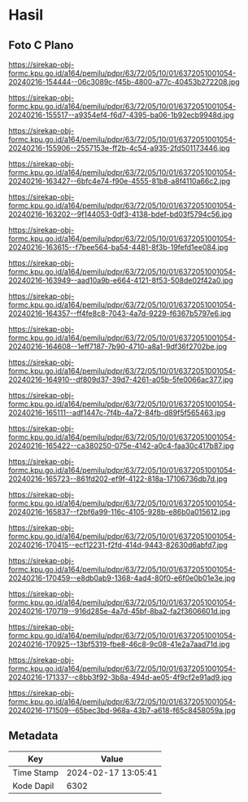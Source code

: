 # Hasil

## Foto C Plano

https://sirekap-obj-formc.kpu.go.id/a164/pemilu/pdpr/63/72/05/10/01/6372051001054-20240216-154444--06c3089c-f45b-4800-a77c-40453b272208.jpg

https://sirekap-obj-formc.kpu.go.id/a164/pemilu/pdpr/63/72/05/10/01/6372051001054-20240216-155517--a9354ef4-f6d7-4395-ba06-1b92ecb9948d.jpg

https://sirekap-obj-formc.kpu.go.id/a164/pemilu/pdpr/63/72/05/10/01/6372051001054-20240216-155906--2557153e-ff2b-4c54-a935-2fd501173446.jpg

https://sirekap-obj-formc.kpu.go.id/a164/pemilu/pdpr/63/72/05/10/01/6372051001054-20240216-163427--6bfc4e74-f90e-4555-81b8-a8f4110a66c2.jpg

https://sirekap-obj-formc.kpu.go.id/a164/pemilu/pdpr/63/72/05/10/01/6372051001054-20240216-163202--9f144053-0df3-4138-bdef-bd03f5794c56.jpg

https://sirekap-obj-formc.kpu.go.id/a164/pemilu/pdpr/63/72/05/10/01/6372051001054-20240216-163615--f7bee564-ba54-4481-8f3b-19fefd1ee084.jpg

https://sirekap-obj-formc.kpu.go.id/a164/pemilu/pdpr/63/72/05/10/01/6372051001054-20240216-163949--aad10a9b-e664-4121-8f53-508de02f42a0.jpg

https://sirekap-obj-formc.kpu.go.id/a164/pemilu/pdpr/63/72/05/10/01/6372051001054-20240216-164357--ff4fe8c8-7043-4a7d-9229-f6367b5797e6.jpg

https://sirekap-obj-formc.kpu.go.id/a164/pemilu/pdpr/63/72/05/10/01/6372051001054-20240216-164608--1eff7187-7b90-4710-a8a1-9df36f2702be.jpg

https://sirekap-obj-formc.kpu.go.id/a164/pemilu/pdpr/63/72/05/10/01/6372051001054-20240216-164910--df809d37-39d7-4261-a05b-5fe0066ac377.jpg

https://sirekap-obj-formc.kpu.go.id/a164/pemilu/pdpr/63/72/05/10/01/6372051001054-20240216-165111--adf1447c-7f4b-4a72-84fb-d89f5f565463.jpg

https://sirekap-obj-formc.kpu.go.id/a164/pemilu/pdpr/63/72/05/10/01/6372051001054-20240216-165422--ca380250-075e-4142-a0c4-faa30c417b87.jpg

https://sirekap-obj-formc.kpu.go.id/a164/pemilu/pdpr/63/72/05/10/01/6372051001054-20240216-165723--861fd202-ef9f-4122-818a-17106736db7d.jpg

https://sirekap-obj-formc.kpu.go.id/a164/pemilu/pdpr/63/72/05/10/01/6372051001054-20240216-165837--f2bf6a99-116c-4105-928b-e86b0a015612.jpg

https://sirekap-obj-formc.kpu.go.id/a164/pemilu/pdpr/63/72/05/10/01/6372051001054-20240216-170415--ecf12231-f2fd-414d-9443-82630d6abfd7.jpg

https://sirekap-obj-formc.kpu.go.id/a164/pemilu/pdpr/63/72/05/10/01/6372051001054-20240216-170459--e8db0ab9-1368-4ad4-80f0-e6f0e0b01e3e.jpg

https://sirekap-obj-formc.kpu.go.id/a164/pemilu/pdpr/63/72/05/10/01/6372051001054-20240216-170719--916d285e-4a7d-45bf-8ba2-fa2f3606601d.jpg

https://sirekap-obj-formc.kpu.go.id/a164/pemilu/pdpr/63/72/05/10/01/6372051001054-20240216-170925--13bf5319-fbe8-46c8-9c08-41e2a7aad71d.jpg

https://sirekap-obj-formc.kpu.go.id/a164/pemilu/pdpr/63/72/05/10/01/6372051001054-20240216-171337--c8bb3f92-3b8a-494d-ae05-4f9cf2e91ad9.jpg

https://sirekap-obj-formc.kpu.go.id/a164/pemilu/pdpr/63/72/05/10/01/6372051001054-20240216-171509--65bec3bd-968a-43b7-a618-f65c8458059a.jpg


## Metadata

| Key        | Value               |
| ---------- | ------------------- |
| Time Stamp | 2024-02-17 13:05:41 |
| Kode Dapil | 6302                |



